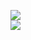 [![](https://img.shields.io/badge/Made%20With-Github%20Spray-lightgrey.svg?style=for-the-badge&logo=github)](https://github.com/Annihil/github-spray#7191)  
[![](https://i.imgur.com/2DrTn0Z.gif)](https://github.com/Annihil/github-spray)